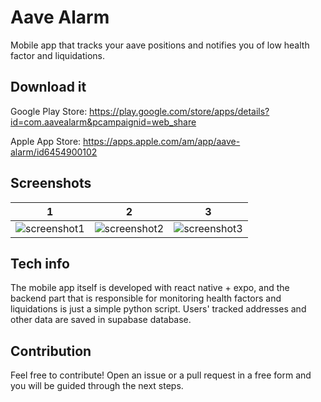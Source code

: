# Aave Alarm
Mobile app that tracks your aave positions and notifies you of low health factor and liquidations.

## Download it

Google Play Store: https://play.google.com/store/apps/details?id=com.aavealarm&pcampaignid=web_share

Apple App Store: https://apps.apple.com/am/app/aave-alarm/id6454900102

## Screenshots
1   |2   |3
----|----|----
![screenshot1](https://github.com/nebolax/aavealarm/assets/63492346/3dd38ad5-85ec-407f-b344-e25b042e2fdf)|![screenshot2](https://github.com/nebolax/aavealarm/assets/63492346/a76ba173-51c0-4528-9274-9fa1d03b6248)|![screenshot3](https://github.com/nebolax/aavealarm/assets/63492346/24bc94fa-66da-4df4-bb65-7e77ba92c277)

## Tech info

The mobile app itself is developed with react native + expo, and the backend part that is responsible for monitoring health factors and liquidations is just a simple python script. Users' tracked addresses and other data are saved in supabase database.

## Contribution

Feel free to contribute! Open an issue or a pull request in a free form and you will be guided through the next steps.
